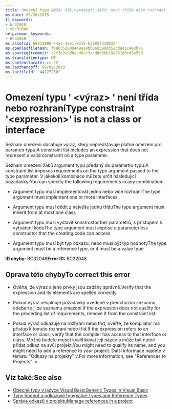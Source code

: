 ```yaml
---
title: Omezení typu &#39; &lt;výraz&gt; &#39; není třída nebo rozhraní
ms.date: 07/20/2015
f1_keywords:
- bc32048
- vbc32048
helpviewer_keywords:
- BC32048
ms.assetid: 68811886-44ac-43e1-9315-b39857310033
ms.openlocfilehash: fbab35200d449a14bb86b390dd52cdad1c4e3b76
ms.sourcegitcommit: c7f3e2e9d6ead6cc3acd0d66b10a251d0c66e59d
ms.translationtype: MT
ms.contentlocale: cs-CZ
ms.lasthandoff: 09/09/2018
ms.locfileid: "44227230"
---
```

# <a name="type-constraint-39ltexpressiongt39-is-not-a-class-or-interface"></a><span data-ttu-id="74c14-102">Omezení typu &#39; &lt;výraz&gt; &#39; není třída nebo rozhraní</span><span class="sxs-lookup"><span data-stu-id="74c14-102">Type constraint &#39;&lt;expression&gt;&#39; is not a class or interface</span></span>
<span data-ttu-id="74c14-103">Seznam omezení obsahuje výraz, který nepředstavuje platné omezení pro parametr typu.</span><span class="sxs-lookup"><span data-stu-id="74c14-103">A constraint list includes an expression that does not represent a valid constraint on a type parameter.</span></span>  
  
 <span data-ttu-id="74c14-104">Seznam omezení žáků argument typu předaný do parametru typu.</span><span class="sxs-lookup"><span data-stu-id="74c14-104">A constraint list imposes requirements on the type argument passed to the type parameter.</span></span> <span data-ttu-id="74c14-105">V jakékoli kombinace můžete určit následující požadavky:</span><span class="sxs-lookup"><span data-stu-id="74c14-105">You can specify the following requirements in any combination:</span></span>  
  
-   <span data-ttu-id="74c14-106">Argument typu musí implementovat jedno nebo více rozhraní</span><span class="sxs-lookup"><span data-stu-id="74c14-106">The type argument must implement one or more interfaces</span></span>  
  
-   <span data-ttu-id="74c14-107">Argument typu musí dědit z nejvýše jednu třídu</span><span class="sxs-lookup"><span data-stu-id="74c14-107">The type argument must inherit from at most one class</span></span>  
  
-   <span data-ttu-id="74c14-108">Argument typu musí vystavit konstruktor bez parametrů, s přístupem k vytváření kódu</span><span class="sxs-lookup"><span data-stu-id="74c14-108">The type argument must expose a parameterless constructor that the creating code can access</span></span>  
  
-   <span data-ttu-id="74c14-109">Argument typu musí být typ odkazu, nebo musí být typ hodnoty</span><span class="sxs-lookup"><span data-stu-id="74c14-109">The type argument must be a reference type, or it must be a value type</span></span>  
  
 <span data-ttu-id="74c14-110">**ID chyby:** BC32048</span><span class="sxs-lookup"><span data-stu-id="74c14-110">**Error ID:** BC32048</span></span>  
  
## <a name="to-correct-this-error"></a><span data-ttu-id="74c14-111">Oprava této chyby</span><span class="sxs-lookup"><span data-stu-id="74c14-111">To correct this error</span></span>  
  
-   <span data-ttu-id="74c14-112">Ověřte, že výraz a jeho prvky jsou zadány správně.</span><span class="sxs-lookup"><span data-stu-id="74c14-112">Verify that the expression and its elements are spelled correctly.</span></span>  
  
-   <span data-ttu-id="74c14-113">Pokud výraz nesplňuje požadavky uvedené v předchozím seznamu, odeberte ji ze seznamu omezení.</span><span class="sxs-lookup"><span data-stu-id="74c14-113">If the expression does not qualify for the preceding list of requirements, remove it from the constraint list.</span></span>  
  
-   <span data-ttu-id="74c14-114">Pokud výraz odkazuje na rozhraní nebo tříd, ověřte, že kompilátor má přístup k tomuto rozhraní nebo tříd.</span><span class="sxs-lookup"><span data-stu-id="74c14-114">If the expression refers to an interface or class, verify that the compiler has access to that interface or class.</span></span> <span data-ttu-id="74c14-115">Možná budete muset kvalifikovat její název a může být nutné přidat odkaz na svůj projekt.</span><span class="sxs-lookup"><span data-stu-id="74c14-115">You might need to qualify its name, and you might need to add a reference to your project.</span></span> <span data-ttu-id="74c14-116">Další informace najdete v tématu "Odkazy na projekty" v.</span><span class="sxs-lookup"><span data-stu-id="74c14-116">For more information, see "References to Projects" in.</span></span>  
  
## <a name="see-also"></a><span data-ttu-id="74c14-117">Viz také:</span><span class="sxs-lookup"><span data-stu-id="74c14-117">See also</span></span>

- [<span data-ttu-id="74c14-118">Obecné typy v jazyce Visual Basic</span><span class="sxs-lookup"><span data-stu-id="74c14-118">Generic Types in Visual Basic</span></span>](../../visual-basic/programming-guide/language-features/data-types/generic-types.md)  
- [<span data-ttu-id="74c14-119">Typy hodnot a odkazové typy</span><span class="sxs-lookup"><span data-stu-id="74c14-119">Value Types and Reference Types</span></span>](../../visual-basic/programming-guide/language-features/data-types/value-types-and-reference-types.md)  
- [<span data-ttu-id="74c14-120">Správa odkazů v projektu</span><span class="sxs-lookup"><span data-stu-id="74c14-120">Manage references in a project</span></span>](/visualstudio/ide/managing-references-in-a-project)

